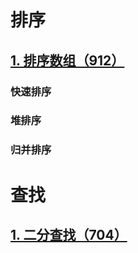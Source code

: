 # 排序

## [1. 排序数组（912）](https://leetcode-cn.com/problems/sort-an-array/)

### 快速排序

### 堆排序

### 归并排序



# 查找

## [1. 二分查找（704）](https://leetcode-cn.com/problems/binary-search/)

